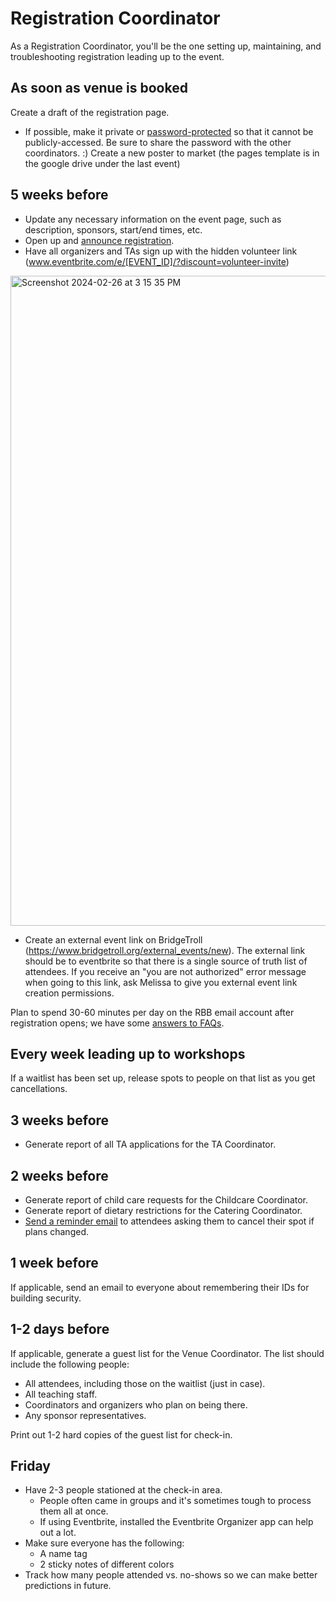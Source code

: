 # Registration Coordinator

As a Registration Coordinator, you'll be the one setting up, maintaining, and
troubleshooting registration leading up to the event.

## As soon as venue is booked

Create a draft of the registration page.
  - If possible, make it private or [password-protected][protected Eventbrite]
  so that it cannot be publicly-accessed. Be sure to share the password with
  the other coordinators. :)
Create a new poster to market (the pages template is in the google drive under the last event) 

[protected Eventbrite]: eventbrite.md#making-the-event-private

## 5 weeks before

* Update any necessary information on the event page, such as description,
sponsors, start/end times, etc.
* Open up and [announce registration](announcing-registration.md).
* Have all organizers and TAs sign up with the hidden volunteer link (www.eventbrite.com/e/[EVENT_ID]/?discount=volunteer-invite)
<img width="1040" alt="Screenshot 2024-02-26 at 3 15 35 PM" src="https://github.com/railsbridge-boston/cookbook/assets/29336370/d15e0d6a-3570-4c58-af05-6a578fe8fd02">

* Create an external event link on BridgeTroll (https://www.bridgetroll.org/external_events/new). The external link should be to eventbrite so that there is a single source of truth list of attendees. If you receive an "you are not authorized" error message when going to this link, ask Melissa to give you external event link creation permissions. 

Plan to spend 30-60 minutes per day on the RBB email account after registration
opens; we have some [answers to FAQs](faqs.md).

## Every week leading up to workshops

If a waitlist has been set up, release spots to people on that list as you get cancellations.

## 3 weeks before

* Generate report of all TA applications for the TA Coordinator.

## 2 weeks before

* Generate report of child care requests for the Childcare Coordinator.
* Generate report of dietary restrictions for the Catering Coordinator.
* [Send a reminder email][reminder] to attendees asking them to cancel their spot if plans changed.

[reminder]: sample-emails.md#attendee-reminder-email

## 1 week before

If applicable, send an email to everyone about remembering their IDs for
building security.

## 1-2 days before

If applicable, generate a guest list for the Venue Coordinator. The list should
include the following people:

* All attendees, including those on the waitlist (just in case).
* All teaching staff.
* Coordinators and organizers who plan on being there.
* Any sponsor representatives.

Print out 1-2 hard copies of the guest list for check-in.

## Friday

* Have 2-3 people stationed at the check-in area.
  - People often came in groups and it's sometimes tough to process them all at once.
  - If using Eventbrite, installed the Eventbrite Organizer app can help out a lot.
* Make sure everyone has the following:
  - A name tag
  - 2 sticky notes of different colors
* Track how many people attended vs. no-shows so we can make better predictions in future.
